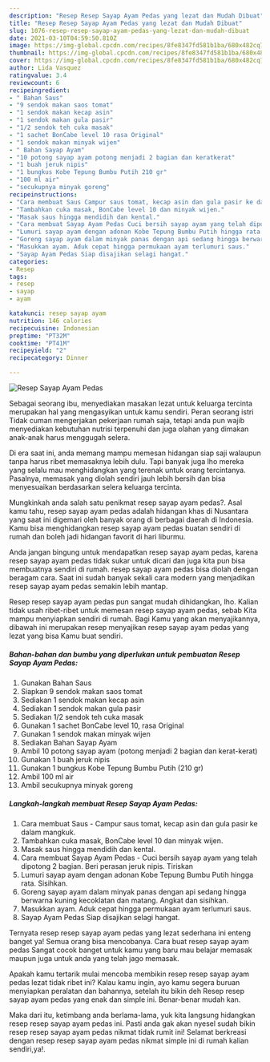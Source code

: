 ```yaml
---
description: "Resep Resep Sayap Ayam Pedas yang lezat dan Mudah Dibuat"
title: "Resep Resep Sayap Ayam Pedas yang lezat dan Mudah Dibuat"
slug: 1076-resep-resep-sayap-ayam-pedas-yang-lezat-dan-mudah-dibuat
date: 2021-03-10T04:59:50.810Z
image: https://img-global.cpcdn.com/recipes/8fe8347fd581b1ba/680x482cq70/resep-sayap-ayam-pedas-foto-resep-utama.jpg
thumbnail: https://img-global.cpcdn.com/recipes/8fe8347fd581b1ba/680x482cq70/resep-sayap-ayam-pedas-foto-resep-utama.jpg
cover: https://img-global.cpcdn.com/recipes/8fe8347fd581b1ba/680x482cq70/resep-sayap-ayam-pedas-foto-resep-utama.jpg
author: Lida Vasquez
ratingvalue: 3.4
reviewcount: 6
recipeingredient:
- " Bahan Saus"
- "9 sendok makan saos tomat"
- "1 sendok makan kecap asin"
- "1 sendok makan gula pasir"
- "1/2 sendok teh cuka masak"
- "1 sachet BonCabe level 10 rasa Original"
- "1 sendok makan minyak wijen"
- " Bahan Sayap Ayam"
- "10 potong sayap ayam potong menjadi 2 bagian dan keratkerat"
- "1 buah jeruk nipis"
- "1 bungkus Kobe Tepung Bumbu Putih 210 gr"
- "100 ml air"
- "secukupnya minyak goreng"
recipeinstructions:
- "Cara membuat Saus Campur saus tomat, kecap asin dan gula pasir ke dalam mangkuk."
- "Tambahkan cuka masak, BonCabe level 10 dan minyak wijen."
- "Masak saus hingga mendidih dan kental."
- "Cara membuat Sayap Ayam Pedas Cuci bersih sayap ayam yang telah dipotong 2 bagian. Beri perasan jeruk nipis. Tiriskan"
- "Lumuri sayap ayam dengan adonan Kobe Tepung Bumbu Putih hingga rata. Sisihkan."
- "Goreng sayap ayam dalam minyak panas dengan api sedang hingga berwarna kuning kecoklatan dan matang. Angkat dan sisihkan."
- "Masukkan ayam. Aduk cepat hingga permukaan ayam terlumuri saus."
- "Sayap Ayam Pedas Siap disajikan selagi hangat."
categories:
- Resep
tags:
- resep
- sayap
- ayam

katakunci: resep sayap ayam 
nutrition: 146 calories
recipecuisine: Indonesian
preptime: "PT32M"
cooktime: "PT41M"
recipeyield: "2"
recipecategory: Dinner

---
```



![Resep Sayap Ayam Pedas](https://img-global.cpcdn.com/recipes/8fe8347fd581b1ba/680x482cq70/resep-sayap-ayam-pedas-foto-resep-utama.jpg)

Sebagai seorang ibu, menyediakan masakan lezat untuk keluarga tercinta merupakan hal yang mengasyikan untuk kamu sendiri. Peran seorang istri Tidak cuman mengerjakan pekerjaan rumah saja, tetapi anda pun wajib menyediakan kebutuhan nutrisi terpenuhi dan juga olahan yang dimakan anak-anak harus menggugah selera.

Di era  saat ini, anda memang mampu memesan hidangan siap saji walaupun tanpa harus ribet memasaknya lebih dulu. Tapi banyak juga lho mereka yang selalu mau menghidangkan yang terenak untuk orang tercintanya. Pasalnya, memasak yang diolah sendiri jauh lebih bersih dan bisa menyesuaikan berdasarkan selera keluarga tercinta. 



Mungkinkah anda salah satu penikmat resep sayap ayam pedas?. Asal kamu tahu, resep sayap ayam pedas adalah hidangan khas di Nusantara yang saat ini digemari oleh banyak orang di berbagai daerah di Indonesia. Kamu bisa menghidangkan resep sayap ayam pedas buatan sendiri di rumah dan boleh jadi hidangan favorit di hari liburmu.

Anda jangan bingung untuk mendapatkan resep sayap ayam pedas, karena resep sayap ayam pedas tidak sukar untuk dicari dan juga kita pun bisa membuatnya sendiri di rumah. resep sayap ayam pedas bisa diolah dengan beragam cara. Saat ini sudah banyak sekali cara modern yang menjadikan resep sayap ayam pedas semakin lebih mantap.

Resep resep sayap ayam pedas pun sangat mudah dihidangkan, lho. Kalian tidak usah ribet-ribet untuk memesan resep sayap ayam pedas, sebab Kita mampu menyiapkan sendiri di rumah. Bagi Kamu yang akan menyajikannya, dibawah ini merupakan resep menyajikan resep sayap ayam pedas yang lezat yang bisa Kamu buat sendiri.

<!--inarticleads1-->

##### Bahan-bahan dan bumbu yang diperlukan untuk pembuatan Resep Sayap Ayam Pedas:

1. Gunakan  Bahan Saus
1. Siapkan 9 sendok makan saos tomat
1. Sediakan 1 sendok makan kecap asin
1. Sediakan 1 sendok makan gula pasir
1. Sediakan 1/2 sendok teh cuka masak
1. Gunakan 1 sachet BonCabe level 10, rasa Original
1. Gunakan 1 sendok makan minyak wijen
1. Sediakan  Bahan Sayap Ayam
1. Ambil 10 potong sayap ayam (potong menjadi 2 bagian dan kerat-kerat)
1. Gunakan 1 buah jeruk nipis
1. Gunakan 1 bungkus Kobe Tepung Bumbu Putih (210 gr)
1. Ambil 100 ml air
1. Ambil secukupnya minyak goreng




<!--inarticleads2-->

##### Langkah-langkah membuat Resep Sayap Ayam Pedas:

1. Cara membuat Saus - Campur saus tomat, kecap asin dan gula pasir ke dalam mangkuk.
1. Tambahkan cuka masak, BonCabe level 10 dan minyak wijen.
1. Masak saus hingga mendidih dan kental.
1. Cara membuat Sayap Ayam Pedas - Cuci bersih sayap ayam yang telah dipotong 2 bagian. Beri perasan jeruk nipis. Tiriskan
1. Lumuri sayap ayam dengan adonan Kobe Tepung Bumbu Putih hingga rata. Sisihkan.
1. Goreng sayap ayam dalam minyak panas dengan api sedang hingga berwarna kuning kecoklatan dan matang. Angkat dan sisihkan.
1. Masukkan ayam. Aduk cepat hingga permukaan ayam terlumuri saus.
1. Sayap Ayam Pedas Siap disajikan selagi hangat.




Ternyata resep resep sayap ayam pedas yang lezat sederhana ini enteng banget ya! Semua orang bisa mencobanya. Cara buat resep sayap ayam pedas Sangat cocok banget untuk kamu yang baru mau belajar memasak maupun juga untuk anda yang telah jago memasak.

Apakah kamu tertarik mulai mencoba membikin resep resep sayap ayam pedas lezat tidak ribet ini? Kalau kamu ingin, ayo kamu segera buruan menyiapkan peralatan dan bahannya, setelah itu bikin deh Resep resep sayap ayam pedas yang enak dan simple ini. Benar-benar mudah kan. 

Maka dari itu, ketimbang anda berlama-lama, yuk kita langsung hidangkan resep resep sayap ayam pedas ini. Pasti anda gak akan nyesel sudah bikin resep resep sayap ayam pedas nikmat tidak rumit ini! Selamat berkreasi dengan resep resep sayap ayam pedas nikmat simple ini di rumah kalian sendiri,ya!.

